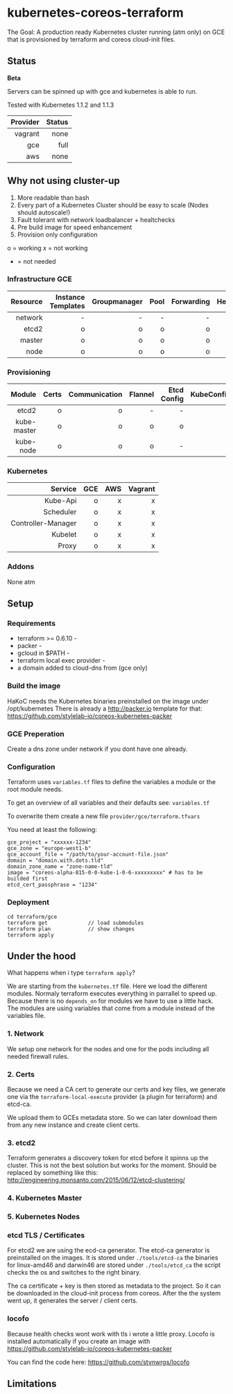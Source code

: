 # kubernetes-coreos-terraform #

The Goal: A production ready Kubernetes cluster running (atm only) on GCE that is provisioned by terraform and coreos cloud-init files.

## Status ##
**Beta**

Servers can be spinned up with gce and kubernetes is able to run.

Tested with Kubernetes 1.1.2 and 1.1.3

| Provider | Status |
|---------:|-------:|
|vagrant   | none   |
|gce       | full   |
|aws       | none   |

## Why not using cluster-up ##

  1. More readable than bash
  2. Every part of a Kubernetes Cluster should be easy to scale (Nodes should autoscale!)
  3. Fault tolerant with network loadbalancer + healtchecks
  4. Pre build image for speed enhancement
  5. Provision only configuration

o = working
x = not working
- = not needed

### Infrastructure GCE ###

| Resource   | Instance Templates   | Groupmanager | Pool   | Forwarding   | Healtcheck    | Firewall   | Network   |
| ----------:|---------------------:| ------------:| ------:| ------------:| -------------:| ----------:| ---------:|
| network    | -                    |-             |-       |-             |-              |o           |o          |
| etcd2      | o                    |o             |o       |o             |o              |o           |o          |
| master     | o                    |o             |o       |o             |o              |o           |o          |
| node       | o                    |o             |o       |o             |o              |o           |o          |

### Provisioning ###

| Module     | Certs | Communication   | Flannel   | Etcd Config | KubeConfig | Locofo | Docker | Wupiao | Heapster |
| ----------:|------:|----------------:|----------:|------------:|-----------:|-------:|-------:|-------:|---------:|
| etcd2      | o     |o                |-          |-            |-           |o       |-       |x       |x         |
| kube-master| o     |o                |o          |o            |o           |o       |o       |x       |x         |
| kube-node  | o     |o                |o          |-            |o           |-       |o       |x       |x         |

### Kubernetes ###

| Service             | GCE | AWS | Vagrant |
|--------------------:|----:|----:|--------:|
| Kube-Api            |o    |x    |x        |
| Scheduler           |o    |x    |x        |
| Controller-Manager  |o    |x    |x        |
| Kubelet             |o    |x    |x        |
| Proxy               |o    |x    |x        |


### Addons ###
None atm


## Setup ##

### Requirements ###
  - terraform >= 0.6.10 -
  - packer -
  - gcloud in $PATH -
  - terraform local exec provider -
  - a domain added to cloud-dns from (gce only)

### Build the image ###

HaKoC needs the Kubernetes binaries preinstalled on the image under /opt/kubernetes
There is already a http://packer.io template for that: https://github.com/stylelab-io/coreos-kubernetes-packer

### GCE Preperation ###
Create a dns zone under network if you dont have one already.

### Configuration ###
Terraform uses `variables.tf` files to define the variables a module or the root module needs.

To get an overview of all variables and their defaults see:
`variables.tf`

To overwrite them create a new file `provider/gce/terraform.tfvars`

You need at least the following:

```
gce_project = "xxxxxx-1234"
gce_zone = "europe-west1-b"
gce_account_file = "/path/to/your-account-file.json"
domain = "domain.with.dots.tld"
domain_zone_name = "zone-name-tld"
image = "coreos-alpha-815-0-0-kube-1-0-6-xxxxxxxxx" # has to be builded first
etcd_cert_passphrase = "1234"
```

### Deployment ###

```
cd terraform/gce
terraform get             // load submodules
terraform plan            // show changes
terraform apply
```

## Under the hood ##

What happens when i type `terraform apply`?

We are starting from the `kubernetes.tf` file.
Here we load the different modules. Normaly terraform executes everything in parrallel
to speed up. Because there is no `depends_on` for modules we have to use a little hack.
The modules are using variables that come from a module instead of the variables file.

### 1. Network ###
We setup one network for the nodes and one for the pods including all needed firewall rules.

### 2. Certs ###
Because we need a CA cert to generate our certs and key files, we generate one
via the `terraform-local-execute` provider  (a plugin for terraform) and etcd-ca.

We upload them to GCEs metadata store. So we can later download them from any new instance and create
client certs.

### 3. etcd2 ###

Terraform generates a discovery token for etcd before it spinns up the cluster.
This is not the best solution but works for the moment. Should be replaced by something like this:
http://engineering.monsanto.com/2015/06/12/etcd-clustering/

### 4. Kubernetes Master ###

### 5. Kubernetes Nodes ###

### etcd TLS / Certificates ###

For etcd2 we are using the ecd-ca generator. The etcd-ca generator is preinstalled on the images.
It is stored under `./tools/etcd-ca` the binaries for linux-amd46 and darwin46 are stored
under `./tools/etcd_ca` the script checks the os and switches to the right binary.

The ca certificate + key is then stored as metadata to the project. So it can be downloaded in the cloud-init process from coreos.
After the the system went up, it generates the server / client certs.

### locofo ###

Because health checks wont work with tls i wrote a little proxy. Locofo is installed automatically if you create an image with
https://github.com/stylelab-io/coreos-kubernetes-packer

You can find the code here:
https://github.com/stvnwrgs/locofo

## Limitations ##
